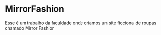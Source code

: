 # MirrorFashion
Esse é um trabalho da faculdade onde criamos um site ficcional de roupas chamado Mirror Fashion
